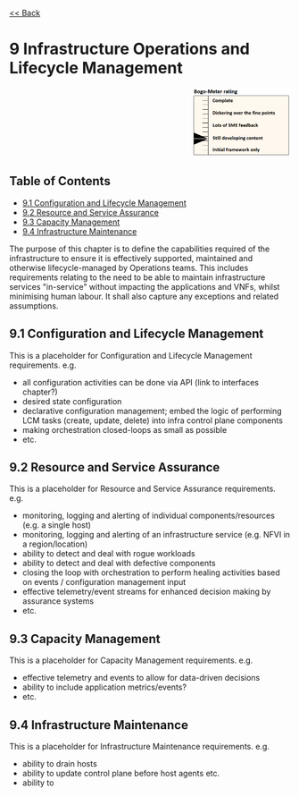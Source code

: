 [<< Back](../../ref_model)
# 9	Infrastructure Operations and Lifecycle Management
<p align="right"><img src="../figures/bogo_sdc.png" alt="scope" title="Scope" width="35%"/></p>

## Table of Contents
* [9.1 Configuration and Lifecycle Management](#9.2)
* [9.2 Resource and Service Assurance](#9.3)
* [9.3 Capacity Management](#9.4)
* [9.4 Infrastructure Maintenance](#9.5)


The purpose of this chapter is to define the capabilities required of the infrastructure to ensure it is effectively supported, maintained and otherwise lifecycle-managed by Operations teams.  This includes requirements relating to the need to be able to maintain infrastructure services "in-service" without impacting the applications and VNFs, whilst minimising human labour. It shall also capture any exceptions and related assumptions.

<a name="9.1"></a>
## 9.1 Configuration and Lifecycle Management

This is a placeholder for Configuration and Lifecycle Management requirements. e.g.
- all configuration activities can be done via API (link to interfaces chapter?)
- desired state configuration
- declarative configuration management; embed the logic of performing LCM tasks (create, update, delete) into infra control plane components
- making orchestration closed-loops as small as possible
- etc.

<a name="9.2"></a>
## 9.2 Resource and Service Assurance

This is a placeholder for Resource and Service Assurance requirements. e.g.
- monitoring, logging and alerting of individual components/resources (e.g. a single host)
- monitoring, logging and alerting of an infrastructure service (e.g. NFVI in a region/location)
- ability to detect and deal with rogue workloads
- ability to detect and deal with defective components
- closing the loop with orchestration to perform healing activities based on events / configuration management input
- effective telemetry/event streams for enhanced decision making by assurance systems
- etc.

<a name="9.3"></a>
## 9.3 Capacity Management

This is a placeholder for Capacity Management requirements. e.g.
- effective telemetry and events to allow for data-driven decisions
- ability to include application metrics/events?
- etc.

<a name="9.4"></a>
## 9.4 Infrastructure Maintenance

This is a placeholder for Infrastructure Maintenance requirements. e.g.

- ability to drain hosts
- ability to update control plane before host agents etc.
- ability to 
